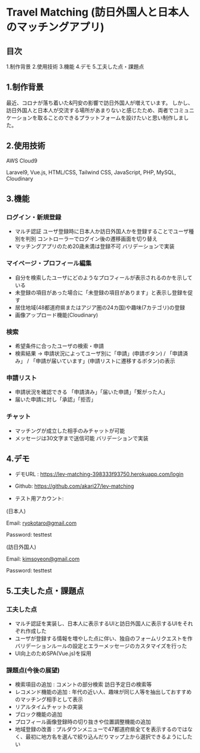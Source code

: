 # Travel Matching (訪日外国人と日本人のマッチングアプリ)

## 目次
1.制作背景
2.使用技術
3.機能
4.デモ
5.工夫した点・課題点

## 1.制作背景
最近、コロナが落ち着いた&円安の影響で訪日外国人が増えています。
しかし、訪日外国人と日本人が交流する場所があまりないと感じたため、両者でコミュニケーションを取ることのできるプラットフォームを設けたいと思い制作しました。


## 2.使用技術
AWS Cloud9

Laravel9, Vue.js, HTML/CSS, Tailwind CSS, JavaScript, PHP, MySQL, Cloudinary

## 3.機能

### ログイン・新規登録
- マルチ認証 ユーザ登録時に日本人か訪日外国人かを登録することでユーザ種別を判別 コントローラーでログイン後の遷移画面を切り替え
- マッチングアプリのため20歳未満は登録不可 バリデーションで実装

### マイページ・プロフィール編集
- 自分を検索したユーザにどのようなプロフィールが表示されるのかを示している
- 未登録の項目があった場合に「未登録の項目があります」と表示し登録を促す
- 居住地域(48都道府県またはアジア圏の24カ国)や趣味(7カテゴリ)の登録
- 画像アップロード機能(Cloudinary)

### 検索
- 希望条件に合ったユーザの検索・申請
- 検索結果 → 申請状況によってユーザ別に「申請」(申請ボタン) / 「申請済み」 / 「申請が届いています」(申請リストに遷移するボタン)の表示

### 申請リスト
- 申請状況を確認できる 「申請済み」「届いた申請」「繋がった人」
- 届いた申請に対し「承認」「拒否」

### チャット
- マッチングが成立した相手のみチャットが可能
- メッセージは30文字まで送信可能 バリデーションで実装


## 4.デモ
- デモURL : https://lev-matching-398333f93750.herokuapp.com/login

- Github: https://github.com/akari27/lev-matching

- テスト用アカウント:

(日本人)

Email: ryokotaro@gmail.com

Password: testtest

(訪日外国人)

Email: kimsoyeon@gmail.com

Password: testtest

## 5.工夫した点・課題点
### 工夫した点
- マルチ認証を実装し、日本人に表示するUIと訪日外国人に表示するUIをそれぞれ作成した
- ユーザが登録する情報を増やした点に伴い、独自のフォームリクエストを作 バリデーションルールの設定とエラーメッセージのカスタマイズを行った
- UI向上のためSPA(Vue.js)を採用

### 課題点(今後の展望)
- 検索項目の追加 : コメントの部分検索 訪日予定日の検索等
- レコメンド機能の追加 : 年代の近い人、趣味が同じ人等を抽出しておすすめのマッチング相手として表示
- リアルタイムチャットの実装
- ブロック機能の追加
- プロフィール画像登録時の切り抜きや位置調整機能の追加
- 地域登録の改善 : プルダウンメニューで47都道府県全てを表示するのではなく、最初に地方名を選んで絞り込んだりマップ上から選択できるようにしたい